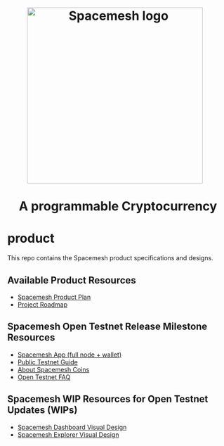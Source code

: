 <h1 align="center">
  <a href="https://spacemesh.io"><img width="400" src="https://spacemesh.io/content/images/2019/05/black_logo_hp.png" alt="Spacemesh logo" /></a>
  <p align="center">A programmable Cryptocurrency</p>
</h1>

# product
This repo contains the Spacemesh product specifications and designs.

## Available Product Resources

- [Spacemesh Product Plan](https://github.com/spacemeshos/product/blob/master/product_plan.md)
- [Project Roadmap](https://github.com/spacemeshos/product/blob/master/roadmap.md)

## Spacemesh Open Testnet Release Milestone Resources
- [Spacemesh App (full node + wallet)](https://github.com/spacemeshos/smapp)
- [Public Testnet Guide](https://testnet.spacemesh.io)
- [About Spacemesh Coins](spacemesh_coin.md)
- [Open Testnet FAQ](https://spacemesh.io/faq/)

## Spacemesh WIP Resources for Open Testnet Updates (WIPs)
- [Spacemesh Dashboard Visual Design](Dashboard.pdf)
- [Spacemesh Explorer Visual Design](resources/Explorer.pdf)
